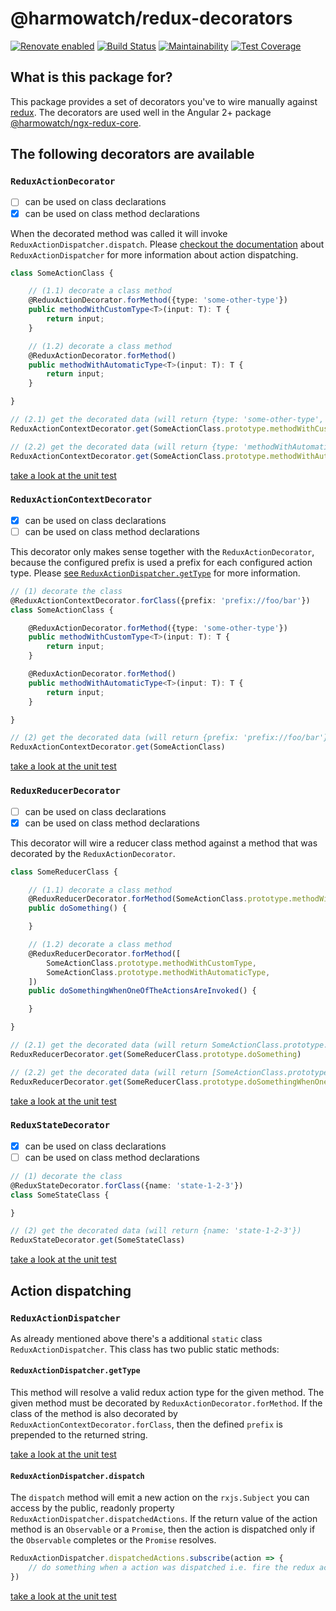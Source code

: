 # @harmowatch/redux-decorators

[![Renovate enabled](https://img.shields.io/badge/renovate-enabled-brightgreen.svg)](https://renovateapp.com/)
[![Build Status](https://travis-ci.org/HarmoWatch/redux-decorators.svg?branch=master)](https://travis-ci.org/HarmoWatch/redux-decorators)
[![Maintainability](https://api.codeclimate.com/v1/badges/e2f8abd1a70656b59a63/maintainability)](https://codeclimate.com/github/HarmoWatch/redux-decorators/maintainability)
[![Test Coverage](https://api.codeclimate.com/v1/badges/e2f8abd1a70656b59a63/test_coverage)](https://codeclimate.com/github/HarmoWatch/redux-decorators/test_coverage)

## What is this package for?

This package provides a set of decorators you've to wire manually against [redux](https://redux.js.org/). The decorators
are used well in the Angular 2+ package [@harmowatch/ngx-redux-core](https://github.com/HarmoWatch/ngx-redux-core).

## The following decorators are available

### `ReduxActionDecorator`

- [ ] can be used on class declarations
- [x] can be used on class method declarations

When the decorated method was called it will invoke `ReduxActionDispatcher.dispatch`. Please
[checkout the documentation](https://github.com/HarmoWatch/redux-decorators#action-dispatching)
about `ReduxActionDispatcher` for more information about action dispatching.

```ts
class SomeActionClass {

    // (1.1) decorate a class method 
    @ReduxActionDecorator.forMethod({type: 'some-other-type'})
    public methodWithCustomType<T>(input: T): T {
        return input;
    }

    // (1.2) decorate a class method
    @ReduxActionDecorator.forMethod()
    public methodWithAutomaticType<T>(input: T): T {
        return input;
    }

}

// (2.1) get the decorated data (will return {type: 'some-other-type', contextClass: SomeActionClass})
ReduxActionContextDecorator.get(SomeActionClass.prototype.methodWithCustomType)

// (2.2) get the decorated data (will return {type: 'methodWithAutomaticType', contextClass: SomeActionClass})
ReduxActionContextDecorator.get(SomeActionClass.prototype.methodWithAutomaticType)
```

[take a look at the unit test](https://github.com/HarmoWatch/redux-decorators/blob/master/src/action/decorator/redux-action-decorator.spec.ts)


### `ReduxActionContextDecorator`

- [X] can be used on class declarations
- [ ] can be used on class method declarations

This decorator only makes sense together with the `ReduxActionDecorator`, because the configured prefix is used a prefix
for each configured action type. Please 
[see `ReduxActionDispatcher.getType`](https://github.com/HarmoWatch/redux-decorators#reduxactiondispatchergettype) for 
more information.

```ts
// (1) decorate the class
@ReduxActionContextDecorator.forClass({prefix: 'prefix://foo/bar'})
class SomeActionClass {

    @ReduxActionDecorator.forMethod({type: 'some-other-type'})
    public methodWithCustomType<T>(input: T): T {
        return input;
    }

    @ReduxActionDecorator.forMethod()
    public methodWithAutomaticType<T>(input: T): T {
        return input;
    }

}

// (2) get the decorated data (will return {prefix: 'prefix://foo/bar'})
ReduxActionContextDecorator.get(SomeActionClass)
```

[take a look at the unit test](https://github.com/HarmoWatch/redux-decorators/blob/master/src/action/context/decorator/redux-action-context-decorator.spec.ts)


### `ReduxReducerDecorator`

- [ ] can be used on class declarations
- [X] can be used on class method declarations

This decorator will wire a reducer class method against a method that was decorated by the `ReduxActionDecorator`.

```ts
class SomeReducerClass {

    // (1.1) decorate a class method 
    @ReduxReducerDecorator.forMethod(SomeActionClass.prototype.methodWithCustomType)
    public doSomething() {

    }

    // (1.2) decorate a class method 
    @ReduxReducerDecorator.forMethod([
        SomeActionClass.prototype.methodWithCustomType,
        SomeActionClass.prototype.methodWithAutomaticType,
    ])
    public doSomethingWhenOneOfTheActionsAreInvoked() {

    }

}

// (2.1) get the decorated data (will return SomeActionClass.prototype.methodWithCustomType)
ReduxReducerDecorator.get(SomeReducerClass.prototype.doSomething)

// (2.2) get the decorated data (will return [SomeActionClass.prototype.methodWithCustomType, SomeActionClass.prototype.methodWithAutomaticType])
ReduxReducerDecorator.get(SomeReducerClass.prototype.doSomethingWhenOneOfTheActionsAreInvoked)
```

[take a look at the unit test](https://github.com/HarmoWatch/redux-decorators/blob/master/src/reducer/decorator/redux-reducer-decorator.spec.ts)

### `ReduxStateDecorator`

- [X] can be used on class declarations
- [ ] can be used on class method declarations

```ts
// (1) decorate the class
@ReduxStateDecorator.forClass({name: 'state-1-2-3'})
class SomeStateClass {

}

// (2) get the decorated data (will return {name: 'state-1-2-3'})
ReduxStateDecorator.get(SomeStateClass)
```

[take a look at the unit test](https://github.com/HarmoWatch/redux-decorators/blob/master/src/state/decorator/redux-state-decorator.spec.ts)

## Action dispatching

### `ReduxActionDispatcher`

As already mentioned above there's a additional `static` class `ReduxActionDispatcher`. This class has two public static
methods:

#### `ReduxActionDispatcher.getType`

This method will resolve a valid redux action type for the given method. The given method must be decorated by
`ReduxActionDecorator.forMethod`. If the class of the method is also decorated by 
`ReduxActionContextDecorator.forClass`, then the defined `prefix` is prepended to the returned string.

[take a look at the unit test](https://github.com/HarmoWatch/redux-decorators/blob/master/src/action/dispatcher/redux-action-dispatcher.spec.ts)

#### `ReduxActionDispatcher.dispatch`

The `dispatch` method will emit a new action on the `rxjs.Subject` you can access by the public, readonly property
`ReduxActionDispatcher.dispatchedActions`. If the return value of the action method is an `Observable` or a `Promise`,
then the action is dispatched only if the `Observable` completes or the `Promise` resolves.

```ts
ReduxActionDispatcher.dispatchedActions.subscribe(action => {
    // do something when a action was dispatched i.e. fire the redux action on your store
})
```

[take a look at the unit test](https://github.com/HarmoWatch/redux-decorators/blob/master/src/action/dispatcher/redux-action-dispatcher.spec.ts)
